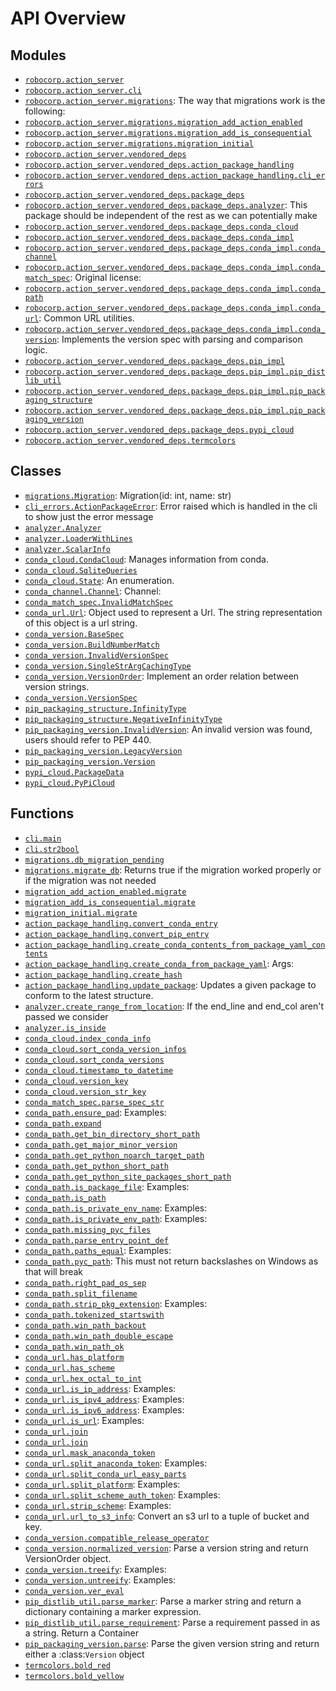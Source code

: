 <!-- markdownlint-disable -->

# API Overview

## Modules

- [`robocorp.action_server`](./robocorp.action_server.md#module-robocorpaction_server)
- [`robocorp.action_server.cli`](./robocorp.action_server.cli.md#module-robocorpaction_servercli)
- [`robocorp.action_server.migrations`](./robocorp.action_server.migrations.md#module-robocorpaction_servermigrations): The way that migrations work is the following:
- [`robocorp.action_server.migrations.migration_add_action_enabled`](./robocorp.action_server.migrations.migration_add_action_enabled.md#module-robocorpaction_servermigrationsmigration_add_action_enabled)
- [`robocorp.action_server.migrations.migration_add_is_consequential`](./robocorp.action_server.migrations.migration_add_is_consequential.md#module-robocorpaction_servermigrationsmigration_add_is_consequential)
- [`robocorp.action_server.migrations.migration_initial`](./robocorp.action_server.migrations.migration_initial.md#module-robocorpaction_servermigrationsmigration_initial)
- [`robocorp.action_server.vendored_deps`](./robocorp.action_server.vendored_deps.md#module-robocorpaction_servervendored_deps)
- [`robocorp.action_server.vendored_deps.action_package_handling`](./robocorp.action_server.vendored_deps.action_package_handling.md#module-robocorpaction_servervendored_depsaction_package_handling)
- [`robocorp.action_server.vendored_deps.action_package_handling.cli_errors`](./robocorp.action_server.vendored_deps.action_package_handling.cli_errors.md#module-robocorpaction_servervendored_depsaction_package_handlingcli_errors)
- [`robocorp.action_server.vendored_deps.package_deps`](./robocorp.action_server.vendored_deps.package_deps.md#module-robocorpaction_servervendored_depspackage_deps)
- [`robocorp.action_server.vendored_deps.package_deps.analyzer`](./robocorp.action_server.vendored_deps.package_deps.analyzer.md#module-robocorpaction_servervendored_depspackage_depsanalyzer): This package should be independent of the rest as we can potentially make
- [`robocorp.action_server.vendored_deps.package_deps.conda_cloud`](./robocorp.action_server.vendored_deps.package_deps.conda_cloud.md#module-robocorpaction_servervendored_depspackage_depsconda_cloud)
- [`robocorp.action_server.vendored_deps.package_deps.conda_impl`](./robocorp.action_server.vendored_deps.package_deps.conda_impl.md#module-robocorpaction_servervendored_depspackage_depsconda_impl)
- [`robocorp.action_server.vendored_deps.package_deps.conda_impl.conda_channel`](./robocorp.action_server.vendored_deps.package_deps.conda_impl.conda_channel.md#module-robocorpaction_servervendored_depspackage_depsconda_implconda_channel)
- [`robocorp.action_server.vendored_deps.package_deps.conda_impl.conda_match_spec`](./robocorp.action_server.vendored_deps.package_deps.conda_impl.conda_match_spec.md#module-robocorpaction_servervendored_depspackage_depsconda_implconda_match_spec): Original license:
- [`robocorp.action_server.vendored_deps.package_deps.conda_impl.conda_path`](./robocorp.action_server.vendored_deps.package_deps.conda_impl.conda_path.md#module-robocorpaction_servervendored_depspackage_depsconda_implconda_path)
- [`robocorp.action_server.vendored_deps.package_deps.conda_impl.conda_url`](./robocorp.action_server.vendored_deps.package_deps.conda_impl.conda_url.md#module-robocorpaction_servervendored_depspackage_depsconda_implconda_url): Common URL utilities.
- [`robocorp.action_server.vendored_deps.package_deps.conda_impl.conda_version`](./robocorp.action_server.vendored_deps.package_deps.conda_impl.conda_version.md#module-robocorpaction_servervendored_depspackage_depsconda_implconda_version): Implements the version spec with parsing and comparison logic.
- [`robocorp.action_server.vendored_deps.package_deps.pip_impl`](./robocorp.action_server.vendored_deps.package_deps.pip_impl.md#module-robocorpaction_servervendored_depspackage_depspip_impl)
- [`robocorp.action_server.vendored_deps.package_deps.pip_impl.pip_distlib_util`](./robocorp.action_server.vendored_deps.package_deps.pip_impl.pip_distlib_util.md#module-robocorpaction_servervendored_depspackage_depspip_implpip_distlib_util)
- [`robocorp.action_server.vendored_deps.package_deps.pip_impl.pip_packaging_structure`](./robocorp.action_server.vendored_deps.package_deps.pip_impl.pip_packaging_structure.md#module-robocorpaction_servervendored_depspackage_depspip_implpip_packaging_structure)
- [`robocorp.action_server.vendored_deps.package_deps.pip_impl.pip_packaging_version`](./robocorp.action_server.vendored_deps.package_deps.pip_impl.pip_packaging_version.md#module-robocorpaction_servervendored_depspackage_depspip_implpip_packaging_version)
- [`robocorp.action_server.vendored_deps.package_deps.pypi_cloud`](./robocorp.action_server.vendored_deps.package_deps.pypi_cloud.md#module-robocorpaction_servervendored_depspackage_depspypi_cloud)
- [`robocorp.action_server.vendored_deps.termcolors`](./robocorp.action_server.vendored_deps.termcolors.md#module-robocorpaction_servervendored_depstermcolors)

## Classes

- [`migrations.Migration`](./robocorp.action_server.migrations.md#class-migration): Migration(id: int, name: str)
- [`cli_errors.ActionPackageError`](./robocorp.action_server.vendored_deps.action_package_handling.cli_errors.md#class-actionpackageerror): Error raised which is handled in the cli to show just the error message
- [`analyzer.Analyzer`](./robocorp.action_server.vendored_deps.package_deps.analyzer.md#class-analyzer)
- [`analyzer.LoaderWithLines`](./robocorp.action_server.vendored_deps.package_deps.analyzer.md#class-loaderwithlines)
- [`analyzer.ScalarInfo`](./robocorp.action_server.vendored_deps.package_deps.analyzer.md#class-scalarinfo)
- [`conda_cloud.CondaCloud`](./robocorp.action_server.vendored_deps.package_deps.conda_cloud.md#class-condacloud): Manages information from conda.
- [`conda_cloud.SqliteQueries`](./robocorp.action_server.vendored_deps.package_deps.conda_cloud.md#class-sqlitequeries)
- [`conda_cloud.State`](./robocorp.action_server.vendored_deps.package_deps.conda_cloud.md#class-state): An enumeration.
- [`conda_channel.Channel`](./robocorp.action_server.vendored_deps.package_deps.conda_impl.conda_channel.md#class-channel): Channel:
- [`conda_match_spec.InvalidMatchSpec`](./robocorp.action_server.vendored_deps.package_deps.conda_impl.conda_match_spec.md#class-invalidmatchspec)
- [`conda_url.Url`](./robocorp.action_server.vendored_deps.package_deps.conda_impl.conda_url.md#class-url): Object used to represent a Url. The string representation of this object is a url string.
- [`conda_version.BaseSpec`](./robocorp.action_server.vendored_deps.package_deps.conda_impl.conda_version.md#class-basespec)
- [`conda_version.BuildNumberMatch`](./robocorp.action_server.vendored_deps.package_deps.conda_impl.conda_version.md#class-buildnumbermatch)
- [`conda_version.InvalidVersionSpec`](./robocorp.action_server.vendored_deps.package_deps.conda_impl.conda_version.md#class-invalidversionspec)
- [`conda_version.SingleStrArgCachingType`](./robocorp.action_server.vendored_deps.package_deps.conda_impl.conda_version.md#class-singlestrargcachingtype)
- [`conda_version.VersionOrder`](./robocorp.action_server.vendored_deps.package_deps.conda_impl.conda_version.md#class-versionorder): Implement an order relation between version strings.
- [`conda_version.VersionSpec`](./robocorp.action_server.vendored_deps.package_deps.conda_impl.conda_version.md#class-versionspec)
- [`pip_packaging_structure.InfinityType`](./robocorp.action_server.vendored_deps.package_deps.pip_impl.pip_packaging_structure.md#class-infinitytype)
- [`pip_packaging_structure.NegativeInfinityType`](./robocorp.action_server.vendored_deps.package_deps.pip_impl.pip_packaging_structure.md#class-negativeinfinitytype)
- [`pip_packaging_version.InvalidVersion`](./robocorp.action_server.vendored_deps.package_deps.pip_impl.pip_packaging_version.md#class-invalidversion): An invalid version was found, users should refer to PEP 440.
- [`pip_packaging_version.LegacyVersion`](./robocorp.action_server.vendored_deps.package_deps.pip_impl.pip_packaging_version.md#class-legacyversion)
- [`pip_packaging_version.Version`](./robocorp.action_server.vendored_deps.package_deps.pip_impl.pip_packaging_version.md#class-version)
- [`pypi_cloud.PackageData`](./robocorp.action_server.vendored_deps.package_deps.pypi_cloud.md#class-packagedata)
- [`pypi_cloud.PyPiCloud`](./robocorp.action_server.vendored_deps.package_deps.pypi_cloud.md#class-pypicloud)

## Functions

- [`cli.main`](./robocorp.action_server.cli.md#function-main)
- [`cli.str2bool`](./robocorp.action_server.cli.md#function-str2bool)
- [`migrations.db_migration_pending`](./robocorp.action_server.migrations.md#function-db_migration_pending)
- [`migrations.migrate_db`](./robocorp.action_server.migrations.md#function-migrate_db): Returns true if the migration worked properly or if the migration was not needed
- [`migration_add_action_enabled.migrate`](./robocorp.action_server.migrations.migration_add_action_enabled.md#function-migrate)
- [`migration_add_is_consequential.migrate`](./robocorp.action_server.migrations.migration_add_is_consequential.md#function-migrate)
- [`migration_initial.migrate`](./robocorp.action_server.migrations.migration_initial.md#function-migrate)
- [`action_package_handling.convert_conda_entry`](./robocorp.action_server.vendored_deps.action_package_handling.md#function-convert_conda_entry)
- [`action_package_handling.convert_pip_entry`](./robocorp.action_server.vendored_deps.action_package_handling.md#function-convert_pip_entry)
- [`action_package_handling.create_conda_contents_from_package_yaml_contents`](./robocorp.action_server.vendored_deps.action_package_handling.md#function-create_conda_contents_from_package_yaml_contents)
- [`action_package_handling.create_conda_from_package_yaml`](./robocorp.action_server.vendored_deps.action_package_handling.md#function-create_conda_from_package_yaml): Args:
- [`action_package_handling.create_hash`](./robocorp.action_server.vendored_deps.action_package_handling.md#function-create_hash)
- [`action_package_handling.update_package`](./robocorp.action_server.vendored_deps.action_package_handling.md#function-update_package): Updates a given package to conform to the latest structure.
- [`analyzer.create_range_from_location`](./robocorp.action_server.vendored_deps.package_deps.analyzer.md#function-create_range_from_location): If the end_line and end_col aren't passed we consider
- [`analyzer.is_inside`](./robocorp.action_server.vendored_deps.package_deps.analyzer.md#function-is_inside)
- [`conda_cloud.index_conda_info`](./robocorp.action_server.vendored_deps.package_deps.conda_cloud.md#function-index_conda_info)
- [`conda_cloud.sort_conda_version_infos`](./robocorp.action_server.vendored_deps.package_deps.conda_cloud.md#function-sort_conda_version_infos)
- [`conda_cloud.sort_conda_versions`](./robocorp.action_server.vendored_deps.package_deps.conda_cloud.md#function-sort_conda_versions)
- [`conda_cloud.timestamp_to_datetime`](./robocorp.action_server.vendored_deps.package_deps.conda_cloud.md#function-timestamp_to_datetime)
- [`conda_cloud.version_key`](./robocorp.action_server.vendored_deps.package_deps.conda_cloud.md#function-version_key)
- [`conda_cloud.version_str_key`](./robocorp.action_server.vendored_deps.package_deps.conda_cloud.md#function-version_str_key)
- [`conda_match_spec.parse_spec_str`](./robocorp.action_server.vendored_deps.package_deps.conda_impl.conda_match_spec.md#function-parse_spec_str)
- [`conda_path.ensure_pad`](./robocorp.action_server.vendored_deps.package_deps.conda_impl.conda_path.md#function-ensure_pad): Examples:
- [`conda_path.expand`](./robocorp.action_server.vendored_deps.package_deps.conda_impl.conda_path.md#function-expand)
- [`conda_path.get_bin_directory_short_path`](./robocorp.action_server.vendored_deps.package_deps.conda_impl.conda_path.md#function-get_bin_directory_short_path)
- [`conda_path.get_major_minor_version`](./robocorp.action_server.vendored_deps.package_deps.conda_impl.conda_path.md#function-get_major_minor_version)
- [`conda_path.get_python_noarch_target_path`](./robocorp.action_server.vendored_deps.package_deps.conda_impl.conda_path.md#function-get_python_noarch_target_path)
- [`conda_path.get_python_short_path`](./robocorp.action_server.vendored_deps.package_deps.conda_impl.conda_path.md#function-get_python_short_path)
- [`conda_path.get_python_site_packages_short_path`](./robocorp.action_server.vendored_deps.package_deps.conda_impl.conda_path.md#function-get_python_site_packages_short_path)
- [`conda_path.is_package_file`](./robocorp.action_server.vendored_deps.package_deps.conda_impl.conda_path.md#function-is_package_file): Examples:
- [`conda_path.is_path`](./robocorp.action_server.vendored_deps.package_deps.conda_impl.conda_path.md#function-is_path)
- [`conda_path.is_private_env_name`](./robocorp.action_server.vendored_deps.package_deps.conda_impl.conda_path.md#function-is_private_env_name): Examples:
- [`conda_path.is_private_env_path`](./robocorp.action_server.vendored_deps.package_deps.conda_impl.conda_path.md#function-is_private_env_path): Examples:
- [`conda_path.missing_pyc_files`](./robocorp.action_server.vendored_deps.package_deps.conda_impl.conda_path.md#function-missing_pyc_files)
- [`conda_path.parse_entry_point_def`](./robocorp.action_server.vendored_deps.package_deps.conda_impl.conda_path.md#function-parse_entry_point_def)
- [`conda_path.paths_equal`](./robocorp.action_server.vendored_deps.package_deps.conda_impl.conda_path.md#function-paths_equal): Examples:
- [`conda_path.pyc_path`](./robocorp.action_server.vendored_deps.package_deps.conda_impl.conda_path.md#function-pyc_path): This must not return backslashes on Windows as that will break
- [`conda_path.right_pad_os_sep`](./robocorp.action_server.vendored_deps.package_deps.conda_impl.conda_path.md#function-right_pad_os_sep)
- [`conda_path.split_filename`](./robocorp.action_server.vendored_deps.package_deps.conda_impl.conda_path.md#function-split_filename)
- [`conda_path.strip_pkg_extension`](./robocorp.action_server.vendored_deps.package_deps.conda_impl.conda_path.md#function-strip_pkg_extension): Examples:
- [`conda_path.tokenized_startswith`](./robocorp.action_server.vendored_deps.package_deps.conda_impl.conda_path.md#function-tokenized_startswith)
- [`conda_path.win_path_backout`](./robocorp.action_server.vendored_deps.package_deps.conda_impl.conda_path.md#function-win_path_backout)
- [`conda_path.win_path_double_escape`](./robocorp.action_server.vendored_deps.package_deps.conda_impl.conda_path.md#function-win_path_double_escape)
- [`conda_path.win_path_ok`](./robocorp.action_server.vendored_deps.package_deps.conda_impl.conda_path.md#function-win_path_ok)
- [`conda_url.has_platform`](./robocorp.action_server.vendored_deps.package_deps.conda_impl.conda_url.md#function-has_platform)
- [`conda_url.has_scheme`](./robocorp.action_server.vendored_deps.package_deps.conda_impl.conda_url.md#function-has_scheme)
- [`conda_url.hex_octal_to_int`](./robocorp.action_server.vendored_deps.package_deps.conda_impl.conda_url.md#function-hex_octal_to_int)
- [`conda_url.is_ip_address`](./robocorp.action_server.vendored_deps.package_deps.conda_impl.conda_url.md#function-is_ip_address): Examples:
- [`conda_url.is_ipv4_address`](./robocorp.action_server.vendored_deps.package_deps.conda_impl.conda_url.md#function-is_ipv4_address): Examples:
- [`conda_url.is_ipv6_address`](./robocorp.action_server.vendored_deps.package_deps.conda_impl.conda_url.md#function-is_ipv6_address): Examples:
- [`conda_url.is_url`](./robocorp.action_server.vendored_deps.package_deps.conda_impl.conda_url.md#function-is_url): Examples:
- [`conda_url.join`](./robocorp.action_server.vendored_deps.package_deps.conda_impl.conda_url.md#function-join)
- [`conda_url.join`](./robocorp.action_server.vendored_deps.package_deps.conda_impl.conda_url.md#function-join)
- [`conda_url.mask_anaconda_token`](./robocorp.action_server.vendored_deps.package_deps.conda_impl.conda_url.md#function-mask_anaconda_token)
- [`conda_url.split_anaconda_token`](./robocorp.action_server.vendored_deps.package_deps.conda_impl.conda_url.md#function-split_anaconda_token): Examples:
- [`conda_url.split_conda_url_easy_parts`](./robocorp.action_server.vendored_deps.package_deps.conda_impl.conda_url.md#function-split_conda_url_easy_parts)
- [`conda_url.split_platform`](./robocorp.action_server.vendored_deps.package_deps.conda_impl.conda_url.md#function-split_platform): Examples:
- [`conda_url.split_scheme_auth_token`](./robocorp.action_server.vendored_deps.package_deps.conda_impl.conda_url.md#function-split_scheme_auth_token): Examples:
- [`conda_url.strip_scheme`](./robocorp.action_server.vendored_deps.package_deps.conda_impl.conda_url.md#function-strip_scheme): Examples:
- [`conda_url.url_to_s3_info`](./robocorp.action_server.vendored_deps.package_deps.conda_impl.conda_url.md#function-url_to_s3_info): Convert an s3 url to a tuple of bucket and key.
- [`conda_version.compatible_release_operator`](./robocorp.action_server.vendored_deps.package_deps.conda_impl.conda_version.md#function-compatible_release_operator)
- [`conda_version.normalized_version`](./robocorp.action_server.vendored_deps.package_deps.conda_impl.conda_version.md#function-normalized_version): Parse a version string and return VersionOrder object.
- [`conda_version.treeify`](./robocorp.action_server.vendored_deps.package_deps.conda_impl.conda_version.md#function-treeify): Examples:
- [`conda_version.untreeify`](./robocorp.action_server.vendored_deps.package_deps.conda_impl.conda_version.md#function-untreeify): Examples:
- [`conda_version.ver_eval`](./robocorp.action_server.vendored_deps.package_deps.conda_impl.conda_version.md#function-ver_eval)
- [`pip_distlib_util.parse_marker`](./robocorp.action_server.vendored_deps.package_deps.pip_impl.pip_distlib_util.md#function-parse_marker): Parse a marker string and return a dictionary containing a marker expression.
- [`pip_distlib_util.parse_requirement`](./robocorp.action_server.vendored_deps.package_deps.pip_impl.pip_distlib_util.md#function-parse_requirement): Parse a requirement passed in as a string. Return a Container
- [`pip_packaging_version.parse`](./robocorp.action_server.vendored_deps.package_deps.pip_impl.pip_packaging_version.md#function-parse): Parse the given version string and return either a :class:`Version` object
- [`termcolors.bold_red`](./robocorp.action_server.vendored_deps.termcolors.md#function-bold_red)
- [`termcolors.bold_yellow`](./robocorp.action_server.vendored_deps.termcolors.md#function-bold_yellow)
